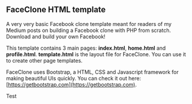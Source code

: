## FaceClone HTML template

A very very basic Facebook clone template meant for readers of my Medium posts on building a Facebook clone with PHP from scratch. Download and build your own Facebook!

This template contains 3 main pages: **index.html**, **home.html** and **profile.html**. **template.html** is the layout file for FaceClone. You can use it to create other page templates.

FaceClone uses Bootstrap, a HTML, CSS and Javascript framework for making beautiful UIs quickly. You can check it out here: [https://getbootstrap.com](https://getbootstrap.com).

Test